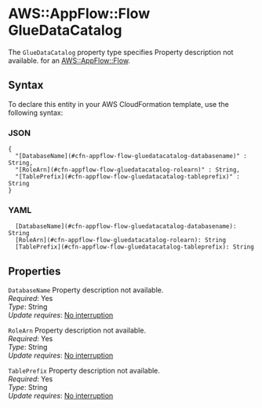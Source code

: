 # AWS::AppFlow::Flow GlueDataCatalog<a name="aws-properties-appflow-flow-gluedatacatalog"></a>

<a name="aws-properties-appflow-flow-gluedatacatalog-description"></a>The `GlueDataCatalog` property type specifies Property description not available\. for an [AWS::AppFlow::Flow](aws-resource-appflow-flow.md)\.

## Syntax<a name="aws-properties-appflow-flow-gluedatacatalog-syntax"></a>

To declare this entity in your AWS CloudFormation template, use the following syntax:

### JSON<a name="aws-properties-appflow-flow-gluedatacatalog-syntax.json"></a>

```
{
  "[DatabaseName](#cfn-appflow-flow-gluedatacatalog-databasename)" : String,
  "[RoleArn](#cfn-appflow-flow-gluedatacatalog-rolearn)" : String,
  "[TablePrefix](#cfn-appflow-flow-gluedatacatalog-tableprefix)" : String
}
```

### YAML<a name="aws-properties-appflow-flow-gluedatacatalog-syntax.yaml"></a>

```
  [DatabaseName](#cfn-appflow-flow-gluedatacatalog-databasename): String
  [RoleArn](#cfn-appflow-flow-gluedatacatalog-rolearn): String
  [TablePrefix](#cfn-appflow-flow-gluedatacatalog-tableprefix): String
```

## Properties<a name="aws-properties-appflow-flow-gluedatacatalog-properties"></a>

`DatabaseName`  <a name="cfn-appflow-flow-gluedatacatalog-databasename"></a>
Property description not available\.  
*Required*: Yes  
*Type*: String  
*Update requires*: [No interruption](https://docs.aws.amazon.com/AWSCloudFormation/latest/UserGuide/using-cfn-updating-stacks-update-behaviors.html#update-no-interrupt)

`RoleArn`  <a name="cfn-appflow-flow-gluedatacatalog-rolearn"></a>
Property description not available\.  
*Required*: Yes  
*Type*: String  
*Update requires*: [No interruption](https://docs.aws.amazon.com/AWSCloudFormation/latest/UserGuide/using-cfn-updating-stacks-update-behaviors.html#update-no-interrupt)

`TablePrefix`  <a name="cfn-appflow-flow-gluedatacatalog-tableprefix"></a>
Property description not available\.  
*Required*: Yes  
*Type*: String  
*Update requires*: [No interruption](https://docs.aws.amazon.com/AWSCloudFormation/latest/UserGuide/using-cfn-updating-stacks-update-behaviors.html#update-no-interrupt)